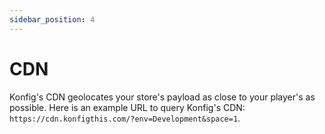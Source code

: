 ```yaml
---
sidebar_position: 4
---
```


# CDN

Konfig's CDN geolocates your store's payload as close to your player's as
possible. Here is an example URL to query Konfig's CDN:
`https://cdn.konfigthis.com/?env=Development&space=1`.
